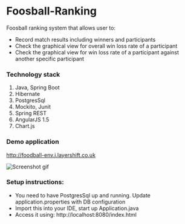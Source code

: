 # Foosball-Ranking

Foosball ranking system that allows user to:
- Record match results including winners and participants
- Check the graphical view for overall win loss rate of a participant
- Check the graphical view for win loss rate of a participant against another specific participant

### Technology stack
1. Java, Spring Boot
2. Hibernate
3. PostgresSql
4. Mockito, Junit
5. Spring REST
6. AngularJS 1.5
7. Chart.js

### Demo application
http://foodball-env.j.layershift.co.uk

![Screenshot gif](Screenshot.gif "Demo of application")

### Setup instructions:
- You need to have PostgresSql up and running. Update application.properties with DB configuration
- Import this into your IDE, start up Application.java 
- Access it using: 
http://localhost:8080/index.html






